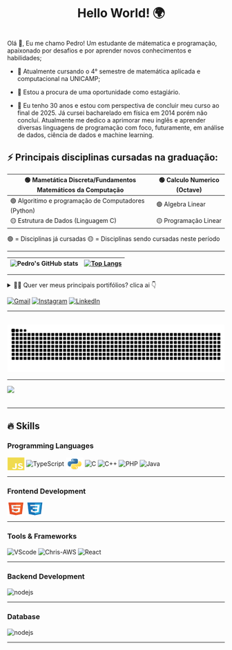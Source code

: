 

<!--título-->
<div id="user-content-toc">
  <ul align="center">
    <summary><h1 style="display: inline-block">Hello World! 🌍</h1></summary>
</div>

<!-- Presentation -->
<p>
  Olá 👋, Eu me chamo Pedro! Um estudante de mátematica e programação, apaixonado por desafios e por aprender novos conhecimentos e habilidades;

  - 🌱 Atualmente cursando o 4° semestre de matemática aplicada e computacional na UNICAMP;

  - 🔭 Estou a procura de uma oportunidade como estagiário. 

  - 💬 Eu tenho 30 anos e estou com perspectiva de concluir meu curso ao final de 2025. Já cursei bacharelado em física em 2014 porém não concluí. Atualmente me dedico a aprimorar meu inglês e aprender diversas linguagens de programação com foco, futuramente, em análise de dados, ciência de dados e machine learning.

  ## ⚡ Principais disciplinas cursadas na graduação:
  

  |🟢 Mametática Discreta/Fundamentos Matemáticos da Computação |🟢 Calculo Numerico (Octave)|
  |---------------------------------------------|--------------------------------------------------|
  |🟢 Algoritimo e programação de Computadores (Python)|🟢 Algebra Linear|
  |🟡 Estrutura de Dados (Linguagem C)|🟡 Programação Linear|
  
  


  🟢 = Disciplinas já cursadas
  🟡 = Disciplinas sendo cursadas neste período   
   
</p>

---

|![Pedro's GitHub stats](https://github-readme-stats.vercel.app/api?username=pedrohenrique3dk&count&theme=midnight-purple&private=true) |[![Top Langs](https://github-readme-stats.vercel.app/api/top-langs/?username=pedrohenrique3dk&theme=midnight-purple&layout=compact)](https://github.com/pedrohenrique3dk/github-readme-stats)
|---------------------------------|-----------------------------------|
---

<details>
  <summary>👨‍💻 Quer ver meus principais portifólios? clica ai 👇</summary>
  
  ## PORTIFÓLIO 
  
  - [Calculo Numérico](https://github.com/pedrohenrique3dk/Calculo_Numerico)
  - [PHP Básico](https://github.com/pedrohenrique3dk/Curso_PHP_Basico)
  - [Python](https://github.com/pedrohenrique3dk/Curso_Python_Avancado)
  - continua...



</details>


<!-- Links -->
[![Gmail](https://img.shields.io/badge/Gmail-D14836?style=for-the-badge&logo=gmail&logoColor=white)](pedrohenriqueufpa2018@gmail.com)
[![Instagram](https://img.shields.io/badge/Instagram-E4405F?style=for-the-badge&logo=instagram&logoColor=white)](https://www.instagram.com/henrique.bello.fm/)
[![LinkedIn](https://img.shields.io/badge/LinkedIn-0077B5?style=for-the-badge&logo=linkedin&logoColor=white)](https://www.linkedin.com/in/pedro-henrique-%F0%9F%92%BB-b939b4299/?trk=public_profile-settings_edit-profile-content)

---

<!-- GithubStats -->
<br clear="both">

<img src="https://raw.githubusercontent.com/g4brielpy/g4brielpy/output/snake.svg" alt="Snake animation" />

---


<!-- GIF -->
<img src="https://user-images.githubusercontent.com/74038190/225813708-98b745f2-7d22-48cf-9150-083f1b00d6c9.gif" width="900" heigth = "600">
<br><br>

---
## 🔥 Skills

  <div style="flex-basis: 48%;">
    <h3>Programming Languages</h3>
    <img align="center" alt="Js" height="30" width="40" src="https://raw.githubusercontent.com/devicons/devicon/master/icons/javascript/javascript-plain.svg">
    <img align="center" alt="TypeScript" height="30" width="40" src="https://icongr.am/devicon/typescript-original.svg?size=128&color=currentColor">
    <img align="center" alt="Python" height="30" width="40" src="https://raw.githubusercontent.com/devicons/devicon/master/icons/python/python-original.svg">
    <img align="center" alt="C" height="35" width="45" src="https://cdn.jsdelivr.net/gh/devicons/devicon/icons/c/c-original.svg">
    <img align="center" alt="C++" height="35" width="45" src="https://icongr.am/devicon/cplusplus-original.svg?size=128&color=currentColor"> 
    <img align="center" alt="PHP" height="50" width="60" src="https://icongr.am/devicon/php-original.svg?size=128&color=currentColor">     
    <img align="center" alt="Java" height="60" width="60" src="https://icongr.am/devicon/java-original-wordmark.svg?size=128&color=currentColor"> 
    
    
  </div>

  ---
  
   <div style="flex-basis: 48%;">  
      <h3>Frontend Development</h3>
      <img align="center" alt="HTML" height="30" width="40" src="https://raw.githubusercontent.com/devicons/devicon/master/icons/html5/html5-original.svg">
      <img align="center" alt="CSS" height="30" width="40" src="https://raw.githubusercontent.com/devicons/devicon/master/icons/css3/css3-original.svg">
   </div>

   ---
   
  <!-- Skills: Tools & Frameworks -->
  <div style="flex-basis: 48%;">
    <h3>Tools & Frameworks</h3>
    <img align="center" alt="VScode" height="30" width="40" src="https://cdn.jsdelivr.net/gh/devicons/devicon/icons/vscode/vscode-original.svg">
    <img align="center" alt="Chris-AWS" height="30" width="40" src="https://cdn.jsdelivr.net/gh/devicons/devicon/icons/git/git-original.svg">
    <img align="center" alt="React" height="40" width="50" src="https://icongr.am/devicon/react-original-wordmark.svg?size=128&color=currentColor">
  </div>

  ---
  
 <div style="flex-basis: 48%;">
    <h3>Backend Development</h3>
    <img align="center" alt="nodejs" height="70" width="80" src="https://icongr.am/devicon/nodejs-original-wordmark.svg?size=128&color=currentColor">
  </div>

  ---
  
 <div style="flex-basis: 48%;">
    <h3>Database</h3>
    <img align="center" alt="nodejs" height="60" width="70" src="https://icongr.am/devicon/mysql-original-wordmark.svg?size=128&color=currentColor">
  </div>
  
---





